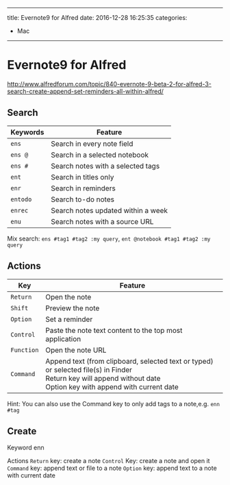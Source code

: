 ----
title: Evernote9 for Alfred
date: 2016-12-28 16:25:35
categories:
- Mac
----
# Evernote9 for Alfred
<http://www.alfredforum.com/topic/840-evernote-9-beta-2-for-alfred-3-search-create-append-set-reminders-all-within-alfred/>
## Search

Keywords | Feature
-|-
`ens`|Search in every note field
`ens @`|Search in a selected notebook
`ens #`|Search notes with a selected tags
`ent`|Search in titles only
`enr`|Search in reminders
`entodo`|Search to-do notes
`enrec`|Search notes updated within a week
`enu`|Search notes with a source URL

Mix search: `ens #tag1 #tag2 :my query`, `ent @notebook #tag1 #tag2 :my query`

## Actions

Key | Feature
-|-
`Return`|Open the note
`Shift`|Preview the note
`Option`|Set a reminder
`Control`|Paste the note text content to the top most application
`Function`|Open the note URL
`Command`|Append text (from clipboard, selected text or typed) or selected file(s) in Finder<br> Return key will append without date<br> Option key with append with current date

Hint: You can also use the Command key to only add tags to a note,e.g. `enn #tag`

## Create

Keyword enn

Actions
`Return` key: create a note
`Control` Key: create a note and open it
`Command` key: append text or file to a note
`Option` key: append text to a note with current date
